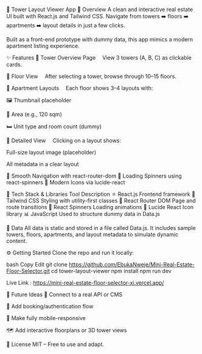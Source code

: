 🏢 Tower Layout Viewer App
📌 Overview
A clean and interactive real estate UI built with React.js and Tailwind CSS. Navigate from towers ➡️ floors ➡️ apartments ➡️ layout details in just a few clicks.

Built as a front-end prototype with dummy data, this app mimics a modern apartment listing experience.

✨ Features
🔹 Tower Overview Page
 View 3 towers (A, B, C) as clickable cards.

🔹 Floor View
 After selecting a tower, browse through 10–15 floors.

🔹 Apartment Layouts
 Each floor shows 3–4 layouts with:

🖼 Thumbnail placeholder

📐 Area (e.g., 120 sqm)

🛏 Unit type and room count (dummy)

🔹 Detailed View
 Clicking on a layout shows:

Full-size layout image (placeholder)

All metadata in a clear layout

🔹 Smooth Navigation with react-router-dom
🔹 Loading Spinners using react-spinners
🔹 Modern Icons via lucide-react

🧰 Tech Stack & Libraries
Tool	Description
⚛️ React.js	Frontend framework
🎨 Tailwind CSS	Styling with utility-first classes
🔁 React Router DOM	Page and route transitions
🔄 React Spinners	Loading animations
🧩 Lucide React	Icon library
📊 JavaScript	Used to structure dummy data in Data.js


🧪 Data
All data is static and stored in a file called Data.js.
It includes sample towers, floors, apartments, and layout metadata to simulate dynamic content.

⚙️ Getting Started
Clone the repo and run it locally:

bash
Copy
Edit
git clone https://github.com/EbukaNweje/Mini-Real-Estate-Floor-Selector.git
cd tower-layout-viewer
npm install
npm run dev

Live Link : https://mini-real-estate-floor-selector-xi.vercel.app/

🚀 Future Ideas
🔌 Connect to a real API or CMS

🔐 Add booking/authentication flow

📱 Make fully mobile-responsive

🗺 Add interactive floorplans or 3D tower views

📝 License
MIT – Free to use and adapt.